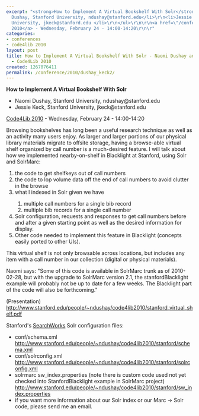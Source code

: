 ```yaml
---
excerpt: "<strong>How to Implement A Virtual Bookshelf With Solr</strong>\r\n\r\n<ul>\r\n<li>Naomi
  Dushay, Stanford University, ndushay@stanford.edu</li>\r\n<li>Jessie Keck, Stanford
  University, jkeck@stanford.edu </li>\r\n</ul>\r\n\r\n<a href=\"/conference/2010/schedule\">Code4Lib
  2010</a> - Wednesday, February 24 - 14:00-14:20\r\n\r"
categories:
- conferences
- code4lib 2010
layout: post
title: How to Implement A Virtual Bookshelf With Solr - Naomi Dushay and Jessie Keck
  - Code4Lib 2010
created: 1267076411
permalink: /conference/2010/dushay_keck2/
---
```

<strong>How to Implement A Virtual Bookshelf With Solr</strong>

<ul>
<li>Naomi Dushay, Stanford University, ndushay@stanford.edu</li>
<li>Jessie Keck, Stanford University, jkeck@stanford.edu </li>
</ul>

<a href="/conference/2010/schedule">Code4Lib 2010</a> - Wednesday, February 24 - 14:00-14:20

Browsing bookshelves has long been a useful research technique as well as an activity many users enjoy. As larger and larger portions of our physical library materials migrate to offsite storage, having a browse-able virtual shelf organized by call number is a much-desired feature. I will talk about how we implemented nearby-on-shelf in Blacklight at Stanford, using Solr and SolrMarc:

<ol>
<li>the code to get shelfkeys out of call numbers</li>
<li>the code to lop volume data off the end of call numbers to avoid clutter in the browse</li>
<li>what I indexed in Solr given we have</li>
<ol>
<li>multiple call numbers for a single bib record</li>
<li>multiple bib records for a single call number </li>
</ol>
<li>Solr configuration, requests and responses to get call numbers before and after a given starting point as well as the desired information for display.</li>
<li>Other code needed to implement this feature in Blacklight (concepts easily ported to other UIs).</li>
</ol>

This virtual shelf is not only browsable across locations, but includes any item with a call number in our collection (digital or physical materials). 


Naomi says:  "Some of this code is available in SolrMarc trunk as of 2010-02-28, but with the upgrade to SolrMarc version 2.1, the stanfordBlacklight example will probably not be up to date for a few weeks.  The Blacklight part of the code will also be forthcoming."

(Presentation)
<a href="http://www.stanford.edu/people/~ndushay/code4lib2010/stanford_virtual_shelf.pdf">http://www.stanford.edu/people/~ndushay/code4lib2010/stanford_virtual_shelf.pdf</a>

Stanford's <a href="searchworks.stanford.edu">SearchWorks</a> Solr configuration files:
<ul>
 <li>conf/schema.xml <a href="http://www.stanford.edu/people/~ndushay/code4lib2010/stanford/schema.xml">http://www.stanford.edu/people/~ndushay/code4lib2010/stanford/schema.xml</a></li>
 <li>conf/solrconfig.xml <a href="http://www.stanford.edu/people/~ndushay/code4lib2010/stanford/solrconfig.xml">http://www.stanford.edu/people/~ndushay/code4lib2010/stanford/solrconfig.xml</a></li>
 <li>solrmarc sw_index.properties (note there is custom code used not yet checked into StanfordBlacklight example in SolrMarc project) <a href="http://www.stanford.edu/people/~ndushay/code4lib2010/stanford/sw_index.properties">http://www.stanford.edu/people/~ndushay/code4lib2010/stanford/sw_index.properties</a></li>
  <li>if you want more information about our Solr index or our Marc -> Solr code, please send me an email.</li>
</ul>
